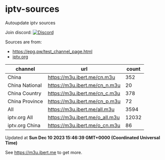 # iptv-sources

Autoupdate iptv sources

Join discord: [![Discord](https://dcbadge.vercel.app/api/server/betxHcsTqa)](https://discord.gg/betxHcsTqa)

Sources are from:

- <https://epg.pw/test_channel_page.html>
- [iptv.org](https://github.com/iptv-org/iptv)

| channel | url | count |
| ------- | --- | ----- |
| China | <https://m3u.ibert.me/cn.m3u> | 352 |
| China National | <https://m3u.ibert.me/cn_n.m3u> | 20 |
| China Country | <https://m3u.ibert.me/cn_c.m3u> | 378 |
| China Province | <https://m3u.ibert.me/cn_p.m3u> | 72 |
| All | <https://m3u.ibert.me/all.m3u> | 3594 |
| iptv.org All | <https://m3u.ibert.me/o_all.m3u> | 12032 |
| iptv.org China | <https://m3u.ibert.me/o_cn.m3u> | 86 |

Updated at **Sun Dec 10 2023 15:46:39 GMT+0000 (Coordinated Universal Time)**

See <https://m3u.ibert.me> to get more.
